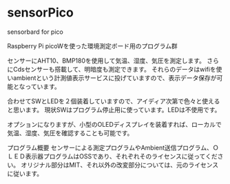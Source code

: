 # sensorPico
sensorbard for pico

Raspberry Pi picoWを使った環境測定ボード用のプログラム群
 
センサーにAHT10、BMP180を使用して気温、湿度、気圧を測定します。
さらにCdsセンサーも搭載して、明暗度も測定できます。
それらのデータはwifiを使いambientという計測値表示サービスに投げていますので、表示データ保存が可能となっています。
 
合わせてSWとLEDを２個装着していますので、アイディア次第で色々と使えると思います。
現状SWはプログラム停止用に使っています。LEDは不使用です。
 
オプションになりますが、小型のOLEDディスプレイを装着すれば、ローカルで気温、湿度、気圧を確認することも可能です。
 
プログラム概要
センサーによる測定プログラムやAmbient送信プログラム、ＯＬＥＤ表示器プログラムはOSSであり、それぞれそのライセンスに従ってください。
オリジナル部分はMIT、それ以外の改変部分については、元のライセンスに従います。
